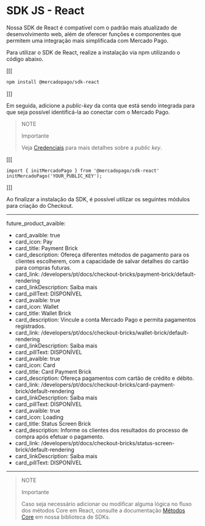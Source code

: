 # SDK JS - React

 Nossa SDK de React é compatível com o padrão mais atualizado de desenvolvimento web, além de oferecer funções e componentes que permitem uma integração mais simplificada com Mercado Pago.

Para utilizar o SDK de React, realize a instalação via npm utilizando o código abaixo.

[[[
```bash
npm install @mercadopago/sdk-react

```
]]]

Em seguida, adicione a _public-key_ da conta que está sendo integrada para que seja possível identificá-la ao conectar com o Mercado Pago. 

> NOTE
>
> Importante
>
> Veja [Credenciais](/developers/pt/docs/credentials) para mais detalhes sobre a _public key_.

[[[
```react-jsx
import { initMercadoPago } from '@mercadopago/sdk-react'
initMercadoPago('YOUR_PUBLIC_KEY');

```
]]]

Ao finalizar a instalação da SDK, é possível utilizar os seguintes módulos para criação do Checkout.

---
future_product_avaible: 
 - card_avaible: true
 - card_icon: Pay
 - card_title: Payment Brick
 - card_description: Ofereça diferentes métodos de pagamento para os clientes escolherem, com a capacidade de salvar detalhes do cartão para compras futuras.
 - card_link: /developers/pt/docs/checkout-bricks/payment-brick/default-rendering
 - card_linkDescription: Saiba mais
 - card_pillText: DISPONÍVEL
 - card_avaible: true
 - card_icon: Wallet
 - card_title: Wallet Brick
 - card_description: Vincule a conta Mercado Pago e permita pagamentos registrados.
 - card_link: /developers/pt/docs/checkout-bricks/wallet-brick/default-rendering
 - card_linkDescription: Saiba mais
 - card_pillText: DISPONÍVEL
 - card_avaible: true
 - card_icon: Card
 - card_title: Card Payment Brick
 - card_description: Ofereça pagamentos com cartão de crédito e débito.
 - card_link: /developers/pt/docs/checkout-bricks/card-payment-brick/default-rendering
 - card_linkDescription: Saiba mais
 - card_pillText: DISPONÍVEL
 - card_avaible: true
 - card_icon: Loading
 - card_title: Status Screen Brick
 - card_description: Informe os clientes dos resultados do processo de compra após efetuar o pagamento.
 - card_link: /developers/pt/docs/checkout-bricks/status-screen-brick/default-rendering
 - card_linkDescription: Saiba mais
 - card_pillText: DISPONÍVEL
---

> NOTE
>
> Importante
>
> Caso seja necessário adicionar ou modificar alguma lógica no fluxo dos métodos Core em React, consulte a documentação [Métodos Core](/developers/pt/docs/sdks-library/client-side/sdk-js-react/core-methods-installation) em nossa biblioteca de SDKs.
